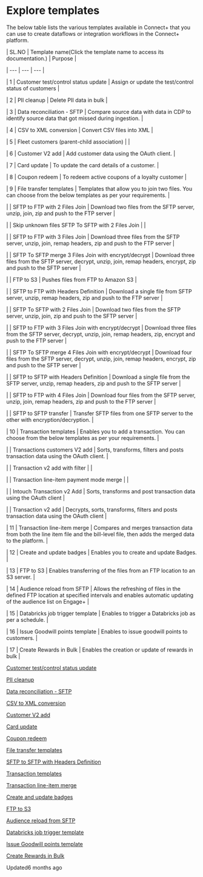 # Explore templates

The below table lists the various templates available in Connect+ that you can use to create dataflows or integration workflows in the Connect+ platform.

| SL.NO | Template name(Click the template name to access its documentation.) | Purpose |

| --- | --- | --- |

| 1 | Customer test/control status update | Assign or update the test/control status of customers |

| 2 | PII cleanup | Delete PII data in bulk |

| 3 | Data reconciliation - SFTP | Compare source data with data in CDP to identify source data that got missed during ingestion. |

| 4 | CSV to XML conversion | Convert CSV files into XML |

| 5 | Fleet customers (parent-child association) |  |

| 6 | Customer V2 add | Add customer data using the OAuth client. |

| 7 | Card update | To update the card details of a customer. |

| 8 | Coupon redeem | To redeem active coupons of a loyalty customer |

| 9 | File transfer templates | Templates that allow you to join two files. You can choose from the below templates as per your requirements. |

|  | SFTP to FTP with 2 Files Join | Download two files from the SFTP server, unzip, join, zip and push to the FTP server |

|  | Skip unknown files SFTP To SFTP with 2 Files Join |  |

|  | SFTP to FTP with 3 Files Join | Download three files from the SFTP server, unzip, join, remap headers, zip and push to the FTP server |

|  | SFTP To SFTP merge 3 Files Join with encrypt/decrypt | Download three files from the SFTP server, decrypt, unzip, join, remap headers, encrypt, zip and push to the SFTP server |

|  | FTP to S3 | Pushes files from FTP to Amazon S3 |

|  | SFTP to FTP with Headers Definition | Download a single file from SFTP server, unzip, remap headers, zip and push to the FTP server |

|  | SFTP To SFTP with 2 Files Join | Download two files from the SFTP server, unzip, join, zip and push to the SFTP server |

|  | SFTP to FTP with 3 Files Join with encrypt/decrypt | Download three files from the SFTP server, decrypt, unzip, join, remap headers, zip, encrypt and push to the FTP server |

|  | SFTP To SFTP merge 4 Files Join with encrypt/decrypt | Download four files from the SFTP server, decrypt, unzip, join, remap headers, encrypt, zip and push to the SFTP server |

|  | SFTP to SFTP with Headers Definition | Download a single file from the SFTP server, unzip, remap headers, zip and push to the SFTP server |

|  | SFTP to FTP with 4 Files Join | Download four files from the SFTP server, unzip, join, remap headers, zip and push to the FTP server |

|  | SFTP to SFTP transfer | Transfer SFTP files from one SFTP server to the other with encryption/decryption. |

| 10 | Transaction templates | Enables you to add a transaction. You can choose from the below templates as per your requirements. |

|  | Transactions customers V2 add | Sorts, transforms, filters and posts transaction data using the OAuth client. |

|  | Transaction v2 add with filter |  |

|  | Transaction line-item payment mode merge |  |

|  | Intouch Transaction v2 Add | Sorts, transforms and post transaction data using the OAuth client |

|  | Transaction v2 add | Decrypts, sorts, transforms, filters and posts transaction data using the OAuth client |

| 11 | Transaction line-item merge | Compares and merges transaction data from both the line item file and the bill-level file, then adds the merged data to the platform. |

| 12 | Create and update badges | Enables you to create and update Badges. |

| 13 | FTP to S3 | Enables transferring of the files from an FTP location to an S3 server. |

| 14 | Audience reload from SFTP | Allows the refreshing of files in the defined FTP location at specified intervals and enables automatic updating of the audience list on Engage+ |

| 15 | Databricks job trigger template | Enables to trigger a Databricks job as per a schedule. |

| 16 | Issue Goodwill points template | Enables to issue goodwill points to customers. |

| 17 | Create Rewards in Bulk | Enables the creation or update of rewards in bulk |



[Customer test/control status update](/docs/test_and_control)

[PII cleanup](/docs/pii_cleanup_template)

[Data reconciliation - SFTP](/docs/data_reconciliation_template)

[CSV to XML conversion](/docs/csv_to_xml_conversion)

[Customer V2 add](/docs/customer_v2_add)

[Card update](/docs/card-update-template)

[Coupon redeem](/docs/coupon-redeem)

[File transfer templates](/docs/file-transfer-templates)

[SFTP to SFTP with Headers Definition](/docs/sftp-to-sftp-with-headers-definition)

[Transaction templates](/docs/add_transaction)

[Transaction line-item merge](/docs/transaction-line-item-merge)

[Create and update badges](/docs/create_badges)

[FTP to S3](/docs/ftp-to-s3)

[Audience reload from SFTP](/docs/audience-reload-from-ftp)

[Databricks job trigger template](/docs/databricks-job-trigger-template)

[Issue Goodwill points template](/docs/goodwill-points-issue-template)

[Create Rewards in Bulk](/docs/create-rewards_connectplus-template)

Updated6 months ago